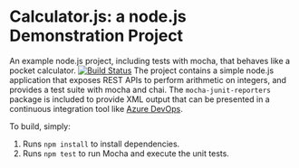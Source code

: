Calculator.js: a node.js Demonstration Project
==============================================
An example node.js project, including tests with mocha, that behaves like
a pocket calculator.
[![Build Status](https://luigididomenico.visualstudio.com/Lab2/_apis/build/status/luididomenico.calculator?branchName=master)](https://luigididomenico.visualstudio.com/Lab2/_build/latest?definitionId=4&branchName=master)
The project contains a simple node.js application that exposes REST APIs
to perform arithmetic on integers, and provides a test suite with mocha
and chai.  The `mocha-junit-reporters` package is included to provide XML
output that can be presented in a continuous integration tool like
[Azure DevOps](https://azure.com/devops).

To build, simply:

1. Runs `npm install` to install dependencies.
2. Runs `npm test` to run Mocha and execute the unit tests.

